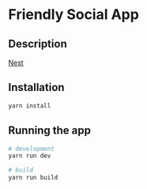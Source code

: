 # Friendly Social App

## Description

[Nest](https://github.com/nestjs/nest)

## Installation

```bash
yarn install
```

## Running the app

```bash
# development
yarn run dev

# build
yarn run build
```

